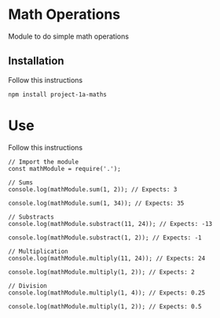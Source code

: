 # Math Operations

Module to do simple math operations

## Installation
Follow this instructions

```
npm install project-1a-maths
```

# Use
Follow this instructions

```
// Import the module
const mathModule = require('.');

// Sums
console.log(mathModule.sum(1, 2)); // Expects: 3

console.log(mathModule.sum(1, 34)); // Expects: 35

// Substracts
console.log(mathModule.substract(11, 24)); // Expects: -13

console.log(mathModule.substract(1, 2)); // Expects: -1

// Multiplication
console.log(mathModule.multiply(11, 24)); // Expects: 24

console.log(mathModule.multiply(1, 2)); // Expects: 2

// Division
console.log(mathModule.multiply(1, 4)); // Expects: 0.25

console.log(mathModule.multiply(1, 2)); // Expects: 0.5
```